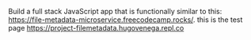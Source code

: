 Build a full stack JavaScript app that is functionally similar to this: https://file-metadata-microservice.freecodecamp.rocks/.
this is the test page  https://project-filemetadata.hugovenega.repl.co